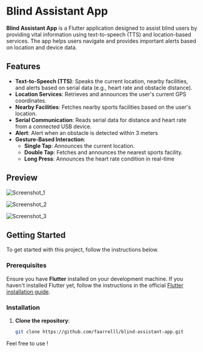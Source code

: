 # Blind Assistant App

**Blind Assistant App** is a Flutter application designed to assist blind users by providing vital information using text-to-speech (TTS) and location-based services. The app helps users navigate and provides important alerts based on location and device data.

## Features

- **Text-to-Speech (TTS)**: Speaks the current location, nearby facilities, and alerts based on serial data (e.g., heart rate and obstacle distance).
- **Location Services**: Retrieves and announces the user's current GPS coordinates.
- **Nearby Facilities**: Fetches nearby sports facilities based on the user's location.
- **Serial Communication**: Reads serial data for distance and heart rate from a connected USB device.
- **Alert**: Alert when an obstacle is detected within 3 meters
- **Gesture-Based Interaction**:
  - **Single Tap**: Announces the current location.
  - **Double Tap**: Fetches and announces the nearest sports facility.
  - **Long Press**: Announces the heart rate condition in real-time

## Preview

![Screenshot_1](https://github.com/user-attachments/assets/a47358b7-f5d1-43fc-a273-417b2105c3ca)

![Screenshot_2](https://github.com/user-attachments/assets/2750bd5b-f674-4c74-86e8-4f4c4b170189)

![Screenshot_3](https://github.com/user-attachments/assets/fea518dc-d68f-4fdc-940c-0295356135e0)



## Getting Started

To get started with this project, follow the instructions below.

### Prerequisites

Ensure you have **Flutter** installed on your development machine. If you haven't installed Flutter yet, follow the instructions in the official [Flutter installation guide](https://flutter.dev/docs/get-started/install).

### Installation

1. **Clone the repository**:
   ```bash
   git clone https://github.com/faarrelll/blind-assistant-app.git

Feel free to use !
